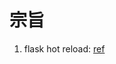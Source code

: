 # 宗旨

1.  flask hot reload: [ref](https://medium.com/hootsuite-engineering/hot-reloading-on-a-dockerized-flask-app-4e87b88ea303)